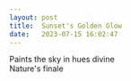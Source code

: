 ```yaml
---
layout: post
title:  Sunset's Golden Glow
date:   2023-07-15 16:02:47 
---
```

Paints the sky in hues divine
<br>
Nature's finale